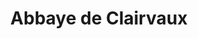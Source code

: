 ---
guid: "d40f173e8ff6"
title: "Abbaye de Clairvaux"
latlng: "48.147401, 4.788730"
youtubeId: "TJyRSpReqS0" 
---